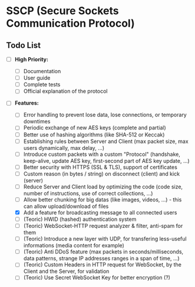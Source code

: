 # SSCP (Secure Sockets Communication Protocol)

## Todo List

- [ ] **High Priority:**

  - [ ] Documentation
  - [ ] User guide
  - [ ] Complete tests
  - [ ] Official explanation of the protocol

- [ ] **Features:**
  - [ ] Error handling to prevent lose data, lose connections, or temporary downtimes
  - [ ] Periodic exchange of new AES keys (complete and partial)
  - [ ] Better use of hashing algorithms (like SHA-512 or Keccak)
  - [ ] Establishing rules between Server and Client (max packet size, max users dynamically, max delay, ...)
  - [ ] Introduce custom packets with a custom "Protocol" (handshake, keep-alive, update AES key, first-second part of AES key update, ...)
  - [ ] Better security with HTTPS (SSL & TLS), support of certificates
  - [ ] Custom reason (in bytes / string) on disconnect (client) and kick (server)
  - [ ] Reduce Server and Client load by optimizing the code (code size, number of instructions, use of correct collections, ...)
  - [ ] Allow better chunking for big datas (like images, videos, ...) - this can allow upload/download of files
  - [x] Add a feature for broadcasting message to all connected users
  - [ ] (Teoric) HWID (hashed) authentication system
  - [ ] (Teoric) WebSocket-HTTP request analyzer & filter, anti-spam for them
  - [ ] (Teoric) Introduce a new layer with UDP, for transfering less-useful informations (media content for example)
  - [ ] (Teoric) Anti DDoS feature (max packets in seconds/milliseconds, data patterns, strange IP addresses ranges in a span of time, ...)
  - [ ] (Teoric) Custom Headers in HTTP request for WebSocket, by the Client and the Server, for validation
  - [ ] (Teoric) Use Secret WebSocket Key for better encryption (?)
